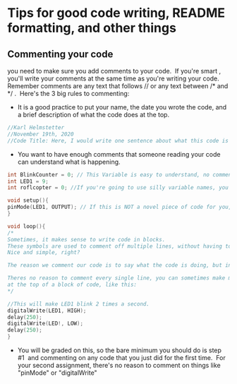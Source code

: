 # Tips for good code writing, README formatting, and other things

## Commenting your code

you need to make sure you add comments to your code.  If you're smart , you'll write your comments
at the same time as you're writing your code.  Remember comments are any text that follows // or any
text between /* and */ .  Here's the 3 big rules to commenting:

* It is a good practice to put your name, the date you wrote the code, and a brief description of what
 the code does at the top.
 ```C++
 //Karl Helmstetter
 //November 19th, 2020
 //Code Title: Here, I would write one sentence about what this code is supposed to do.
 ```
 * You want to have enough comments that someone reading your code can understand
 what is happening. 
 ```C++
 int BlinkCounter = 0; // This Variable is easy to understand, no comment would be needed.
 int LED1 = 9;
 int roflcopter = 0; //If you're going to use silly variable names, you need to explain what the variable is for.
 
 void setup(){
 pinMode(LED1, OUTPUT); // If this is NOT a novel piece of code for you, then there's no need to comment on it. 
 }
 
 void loop(){
 /*
 Sometimes, it makes sense to write code in blocks.
 These symbols are used to comment off multiple lines, without having to comment code each line.
 Nice and simple, right?
 
 The reason we comment our code is to say what the code is doing, but in simple english.
 
 Theres no reason to comment every single line, you can sometimes make more sense by adding a single comment 
 at the top of a block of code, like this:
 */
 
 //This will make LED1 blink 2 times a second.
 digitalWrite(LED1, HIGH);
 delay(250);
 digitalWrite(LED!, LOW);
 delay(250);
 }
 ```
 
 * You will be graded on this, so the bare minimum you should do is step #1  and commenting on any 
 code that you just did for the first time.  For your second assignment, there's no reason to comment on things like "pinMode" or "digitalWrite"
